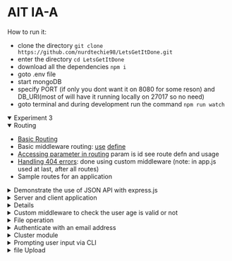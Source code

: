 # AIT IA-A

How to run it:
* clone the directory `git clone https://github.com/nurdtechie98/LetsGetItDone.git`
* enter the directory `cd LetsGetItDone` 
* download all the dependencies `npm i` 
* goto .env file
* start mongoDB
* specify PORT (if only you dont want it on 8080 for some reson) and DB_URI(most of will have it running locally on 27017 so no need)
* goto terminal and during development run the command `npm run watch`

<details open>
<summary>Experiment 3</summary>
<details open>
<summary>Routing</summary>
<ul>
  <li> <a href="https://github.com/nurdtechie98/LetsGetItDone/blob/4bca686b23f280e50f9e86738e458fc592419c80/app.js#L25-#L29">Basic Routing</a></li> 
  <li> Basic middleware routing: <a href="https://github.com/nurdtechie98/LetsGetItDone/blob/master/app.js#L21">use</a> <a href="https://github.com/nurdtechie98/LetsGetItDone/blob/master/controllers/user.controller.js">define</a></li>
  <li><a href="https://github.com/nurdtechie98/LetsGetItDone/blob/4bca686b23f280e50f9e86738e458fc592419c80/controllers/user.controller.js#L20-#L28">Accessing parameter in routing</a> param is id see route defn and usage</li>
  <li><a href="https://github.com/nurdtechie98/LetsGetItDone/blob/4bca686b23f280e50f9e86738e458fc592419c80/utils/middleware.js#L24-#L28">Handling 404 errors</a>: done using custom middleware (note: in app.js used at last, after all routes)</li>
  <li>Sample routes for an application</li>
</ul>
</details>
<details>
  <summary>Demonstrate the use of JSON API with express.js</summary>
   <a href="https://github.com/nurdtechie98/LetsGetItDone/blob/4bca686b23f280e50f9e86738e458fc592419c80/app.js#L16"> middleware </a> <br><a href="https://github.com/nurdtechie98/LetsGetItDone/blob/4bca686b23f280e50f9e86738e458fc592419c80/controllers/user.controller.js#L8-#L13"> sending and parsing</a>
</details>
<details>
  <summary>Server and client application</summary>
  TLS: demonstrate the use of Server and client application using node.js<br>
  Implemeted using websockets, server is created in <a href="https://github.com/nurdtechie98/LetsGetItDone/blob/4bca686b23f280e50f9e86738e458fc592419c80/app.js#L52-#L59">app.js</a> itself<br>
  Client file named <a href="https://github.com/nurdtechie98/LetsGetItDone/blob/master/client.js">client.js<a><br>
  In order to run start our server, then in another tab `node client.js`
</details>
<details>
  <summary>Setting cookies with cookie-parser: Demonstrate an example for setting and reading cookies using the cookie-parser module</summary>
  <a href="https://github.com/nurdtechie98/LetsGetItDone/blob/4bca686b23f280e50f9e86738e458fc592419c80/app.js#L18">middleware to be added</a><br>
  <a href="https://github.com/nurdtechie98/LetsGetItDone/blob/4bca686b23f280e50f9e86738e458fc592419c80/controllers/auth.controller.js#L27">setting of cookies</a><br>
  <a href="https://github.com/nurdtechie98/LetsGetItDone/blob/4bca686b23f280e50f9e86738e458fc592419c80/utils/middleware.js#L42">reading of cookies</a><br>
  <a href="https://github.com/nurdtechie98/LetsGetItDone/blob/4bca686b23f280e50f9e86738e458fc592419c80/controllers/auth.controller.js#L39">Delete Cookies</a><br>
</details>
<details>
  <summary>Custom middleware to check the user age is valid or not</summary>
  <a href="https://github.com/nurdtechie98/LetsGetItDone/blob/4bca686b23f280e50f9e86738e458fc592419c80/utils/middleware.js#L30-#L39">define</a><br>
  <a href="https://github.com/nurdtechie98/LetsGetItDone/blob/4bca686b23f280e50f9e86738e458fc592419c80/controllers/user.controller.js#L6">usage</a>
</details>
<details>
  <summary>File operation</summary>
  <a href="https://github.com/nurdtechie98/LetsGetItDone/blob/master/utils/files.js">definition</a>
</details>
<details>
  <summary>Authenticate with an email address</summary>
  <a href="https://github.com/nurdtechie98/LetsGetItDone/blob/master/controllers/auth.controller.js">routes</a><br>
  <a href="https://github.com/nurdtechie98/LetsGetItDone/blob/4bca686b23f280e50f9e86738e458fc592419c80/utils/middleware.js#L41-#L50">middleware</a>
</details>
<details>
  <summary>Cluster module</summary>
  <a href="https://github.com/nurdtechie98/LetsGetItDone/blob/master/cluster.js">main code</a><br>
  <a href="https://github.com/nurdtechie98/LetsGetItDone/blob/master/worker.js">worker code basically our normal entire app.js in function</a><br>
  to run `npm run cluster`
</details>
<details>
  <summary>Prompting user input via CLI</summary>
  <a href="https://github.com/nurdtechie98/LetsGetItDone/blob/master/utils/prompt.js"> To run `node utils/prompt.js` </a>
</details>
<details>
  <summary> file Upload </summary>
  <a href="https://github.com/nurdtechie98/LetsGetItDone/blob/master/controllers/file.controller.js"> routes</a><br>
  <a href="https://github.com/nurdtechie98/LetsGetItDone/blob/master/public/views/fileUpload.html"> html file </a>
</details>
</details>
